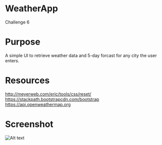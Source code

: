 # WeatherApp
Challenge 6

# Purpose
A simple UI to retrieve weather data and 5-day forcast for any city the user enters.



# Resources
 http://meyerweb.com/eric/tools/css/reset/
 https://stackpath.bootstrapcdn.com/bootstrap
 https://api.openweathermap.org

# Screenshot
![Alt text](../../Downloads/Matt's%20WeatherApp.png)